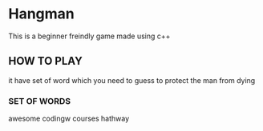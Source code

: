 # Hangman
This is a beginner freindly game made using c++

## HOW TO PLAY
it have set of word which you need to guess to protect the man from dying

### SET OF WORDS 
awesome 
codingw
courses
hathway
